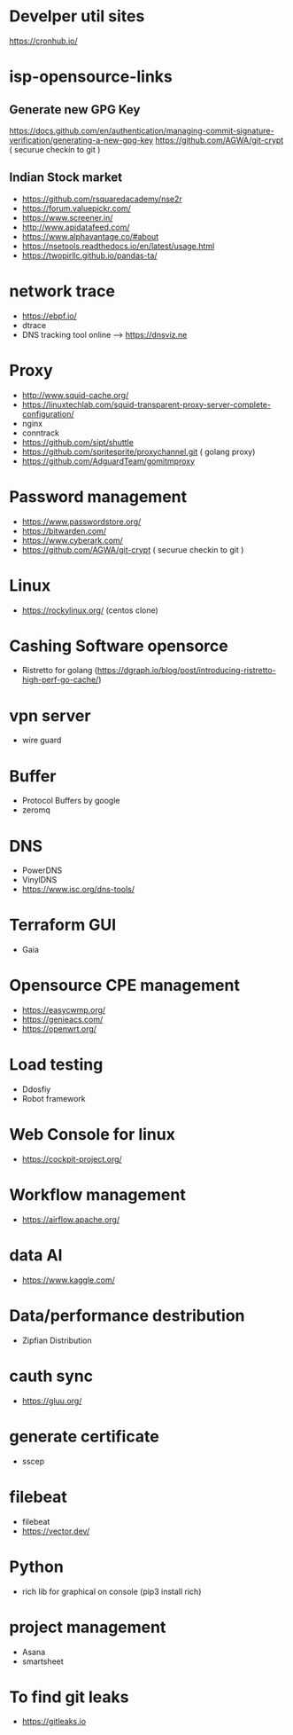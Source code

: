 # Develper util sites
https://cronhub.io/

# isp-opensource-links

## Generate new GPG Key
https://docs.github.com/en/authentication/managing-commit-signature-verification/generating-a-new-gpg-key
https://github.com/AGWA/git-crypt ( securue checkin to git )

## Indian Stock market 
- https://github.com/rsquaredacademy/nse2r
- https://forum.valuepickr.com/
- https://www.screener.in/
- http://www.apidatafeed.com/
- https://www.alphavantage.co/#about
- https://nsetools.readthedocs.io/en/latest/usage.html
- https://twopirllc.github.io/pandas-ta/

# network trace
- https://ebpf.io/
- dtrace
- DNS tracking tool online --> https://dnsviz.ne

# Proxy
- http://www.squid-cache.org/
- https://linuxtechlab.com/squid-transparent-proxy-server-complete-configuration/
- nginx
- conntrack 
- https://github.com/sipt/shuttle
- https://github.com/spritesprite/proxychannel.git ( golang proxy)
- https://github.com/AdguardTeam/gomitmproxy

# Password management
- https://www.passwordstore.org/
- https://bitwarden.com/
- https://www.cyberark.com/
- https://github.com/AGWA/git-crypt ( securue checkin to git )

# Linux 
- https://rockylinux.org/ (centos clone)

# Cashing Software opensorce
- Ristretto for golang (https://dgraph.io/blog/post/introducing-ristretto-high-perf-go-cache/)

# vpn server
- wire guard

# Buffer
- Protocol Buffers by google
- zeromq

# DNS 
- PowerDNS
- VinylDNS
- https://www.isc.org/dns-tools/

# Terraform GUI
- Gaia

# Opensource CPE management
- https://easycwmp.org/
- https://genieacs.com/
- https://openwrt.org/

# Load testing
- Ddosfiy
- Robot framework

# Web Console for linux
- https://cockpit-project.org/

# Workflow management
- https://airflow.apache.org/

# data AI
- https://www.kaggle.com/

# Data/performance destribution 
- Zipfian Distribution

# cauth sync
- https://gluu.org/

# generate certificate
- sscep

# filebeat
- filebeat
- https://vector.dev/

# Python
- rich lib for graphical on console (pip3 install rich)

# project management
- Asana 
- smartsheet

# To find git leaks
 - https://gitleaks.io
